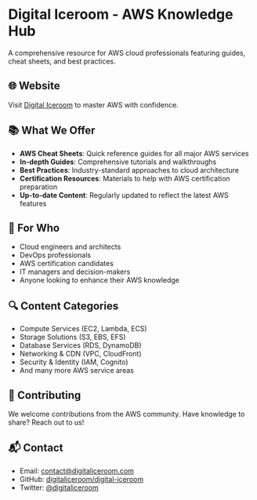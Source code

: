 # Digital Iceroom - AWS Knowledge Hub

A comprehensive resource for AWS cloud professionals featuring guides, cheat sheets, and best practices.

## 🌐 Website

Visit [Digital Iceroom](https://digitaliceroom.com) to master AWS with confidence.

## 📚 What We Offer

- **AWS Cheat Sheets**: Quick reference guides for all major AWS services
- **In-depth Guides**: Comprehensive tutorials and walkthroughs
- **Best Practices**: Industry-standard approaches to cloud architecture
- **Certification Resources**: Materials to help with AWS certification preparation
- **Up-to-date Content**: Regularly updated to reflect the latest AWS features

## 🎯 For Who

- Cloud engineers and architects
- DevOps professionals
- AWS certification candidates
- IT managers and decision-makers
- Anyone looking to enhance their AWS knowledge

## 🔍 Content Categories

- Compute Services (EC2, Lambda, ECS)
- Storage Solutions (S3, EBS, EFS)
- Database Services (RDS, DynamoDB)
- Networking & CDN (VPC, CloudFront)
- Security & Identity (IAM, Cognito)
- And many more AWS service areas

## 🤝 Contributing

We welcome contributions from the AWS community. Have knowledge to share? Reach out to us!

## 📬 Contact

- Email: contact@digitaliceroom.com
- GitHub: [digitaliceroom/digital-iceroom](https://github.com/digitaliceroom/digital-iceroom)
- Twitter: [@digitaliceroom](https://twitter.com/digitaliceroom)
